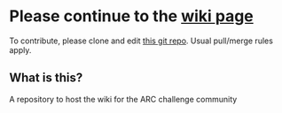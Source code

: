 # Please continue to the [wiki page](https://github.com/arc-community/wiki/wiki)

To contribute, please clone and edit [this git repo](https://github.com/arc-community/wiki.wiki.git). Usual pull/merge rules apply. 

## What is this?

A repository to host the wiki for the ARC challenge community


